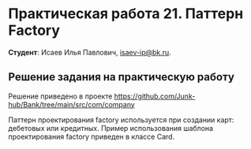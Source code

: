 # Практическая работа 21. Паттерн Factory

**Студент**: Исаев Илья Павлович, isaev-ip@bk.ru.

## Решение задания на практическую работу

Решение приведено в проекте https://github.com/Junk-hub/Bank/tree/main/src/com/company

Паттерн проектирования factory используется при создании карт: дебетовых или кредитных.
Пример использования шаблона проектирования factory приведен в классе Card.
